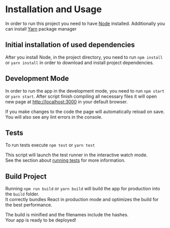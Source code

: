 # Installation and Usage

In order to run this project you need to have [Node](https://nodejs.org/en/) installed.
Additionally you can install [Yarn](https://yarnpkg.com) package manager 

## Initial installation of used dependencies 
After you install Node, in the project directory, you need to run `npm install` or `yarn install`
in order to download and install project dependencies.

## Development Mode
In order to run the app in the development mode, you need to run `npm start` or `yarn start`. 
After script finish compiling all necessary files it will open new page at [http://localhost:3000](http://localhost:3000)
in your default browser.

If you make changes to the code the page will automatically reload on save.<br>
You will also see any lint errors in the console.

## Tests
To run tests execute `npm test` or `yarn test`

This script will launch the test runner in the interactive watch mode.<br>
See the section about [running tests](https://facebook.github.io/create-react-app/docs/running-tests) for more information.


## Build Project
Running `npm run build` or `yarn build` will build the app for production into the `build` folder.<br>
It correctly bundles React in production mode and optimizes the build for the best performance.

The build is minified and the filenames include the hashes.<br>
Your app is ready to be deployed!


